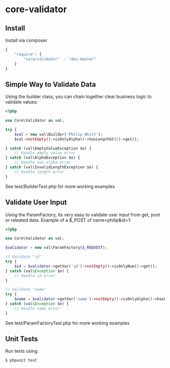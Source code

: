 core-validator
==============

Install
-------
Install via composer
```javascript
{
	"require": {
		"core/validator"  : "dev-master"
	}
}
```


Simple Way to Validate Data
---------------------------
Using the builder class, you can chain together clear business logic to validate values:
```php
<?php

use Core\Validator as val;

try {
	$val = new val\Builder('Philip Whitt');
	$val->notEmpty()->isOnlyAlpha()->hasLengthGt(2)->get();

} catch (val\EmptyValueException $e) {
	// Handle empty value error
} catch (val\AlphaException $e) {
	// Handle non alpha error
} catch (val\InvalidLengthException $e) {
	// Handle length error
}

```

See test/BuilderTest.php for more working examples

Validate User Input
--------------------------------------------
Using the ParamFactory, its very easy to validate user input from get, post or releated data. Example of a $_POST of name=philip&id=1:
```php
<?php

use Core\Validator as val;

$validator = new val\ParamFactory($_REQUEST);

// Validate "id"
try {
	$id = $validator->getVar('id')->notEmpty()->isOnlyNum()->get();
} catch (val\Exception $e) {
	// Handle id error
}

// Validate "name"
try {
	$name = $validator->getVar('name')->notEmpty()->isOnlyAlpha()->hasLengthGt(2)->get();
} catch (val\Exception $e) {
	// Handle name error
}
```

See test/ParamFactoryTest.php for more working examples

Unit Tests
----------
Run tests using:

	$ phpunit test
